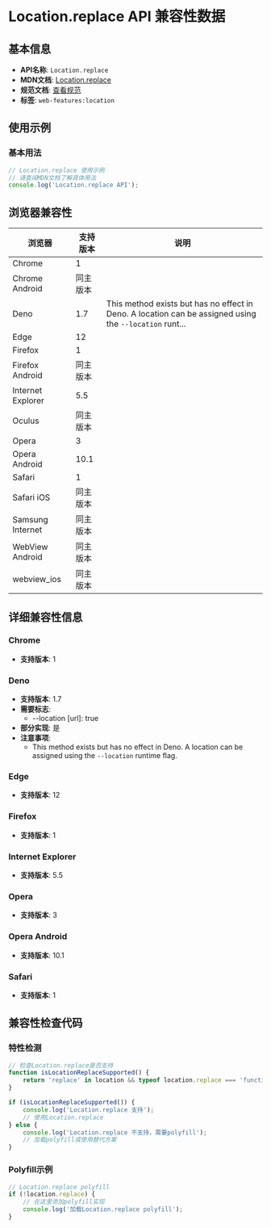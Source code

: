 # Location.replace API 兼容性数据

## 基本信息

- **API名称**: `Location.replace`
- **MDN文档**: [Location.replace](https://developer.mozilla.org/docs/Web/API/Location/replace)
- **规范文档**: [查看规范](https://html.spec.whatwg.org/multipage/nav-history-apis.html#dom-location-replace-dev)
- **标签**: `web-features:location`

## 使用示例

### 基本用法

```javascript
// Location.replace 使用示例
// 请查阅MDN文档了解具体用法
console.log('Location.replace API');
```

## 浏览器兼容性

| 浏览器 | 支持版本 | 说明 |
|--------|----------|------|
| Chrome | 1 |  |
| Chrome Android | 同主版本 |  |
| Deno | 1.7 | This method exists but has no effect in Deno. A location can be assigned using the `--location` runt... |
| Edge | 12 |  |
| Firefox | 1 |  |
| Firefox Android | 同主版本 |  |
| Internet Explorer | 5.5 |  |
| Oculus | 同主版本 |  |
| Opera | 3 |  |
| Opera Android | 10.1 |  |
| Safari | 1 |  |
| Safari iOS | 同主版本 |  |
| Samsung Internet | 同主版本 |  |
| WebView Android | 同主版本 |  |
| webview_ios | 同主版本 |  |

## 详细兼容性信息

### Chrome

- **支持版本**: 1

### Deno

- **支持版本**: 1.7
- **需要标志**: 
  - --location [url]: true
- **部分实现**: 是
- **注意事项**:
  - This method exists but has no effect in Deno. A location can be assigned using the `--location` runtime flag.

### Edge

- **支持版本**: 12

### Firefox

- **支持版本**: 1

### Internet Explorer

- **支持版本**: 5.5

### Opera

- **支持版本**: 3

### Opera Android

- **支持版本**: 10.1

### Safari

- **支持版本**: 1

## 兼容性检查代码

### 特性检测

```javascript
// 检查Location.replace是否支持
function isLocationReplaceSupported() {
    return 'replace' in location && typeof location.replace === 'function';
}

if (isLocationReplaceSupported()) {
    console.log('Location.replace 支持');
    // 使用Location.replace
} else {
    console.log('Location.replace 不支持，需要polyfill');
    // 加载polyfill或使用替代方案
}
```

### Polyfill示例

```javascript
// Location.replace polyfill
if (!location.replace) {
    // 在这里添加polyfill实现
    console.log('加载Location.replace polyfill');
}
```

